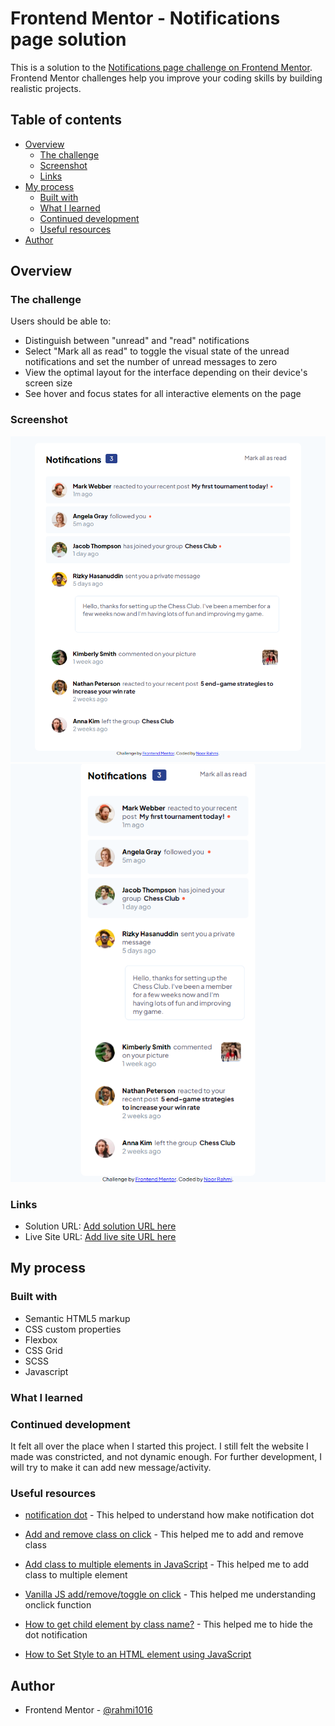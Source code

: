 # Frontend Mentor - Notifications page solution

This is a solution to the [Notifications page challenge on Frontend Mentor](https://www.frontendmentor.io/challenges/notifications-page-DqK5QAmKbC). Frontend Mentor challenges help you improve your coding skills by building realistic projects.

## Table of contents

- [Overview](#overview)
  - [The challenge](#the-challenge)
  - [Screenshot](#screenshot)
  - [Links](#links)
- [My process](#my-process)
  - [Built with](#built-with)
  - [What I learned](#what-i-learned)
  - [Continued development](#continued-development)
  - [Useful resources](#useful-resources)
- [Author](#author)

## Overview

### The challenge

Users should be able to:

- Distinguish between "unread" and "read" notifications
- Select "Mark all as read" to toggle the visual state of the unread notifications and set the number of unread messages to zero
- View the optimal layout for the interface depending on their device's screen size
- See hover and focus states for all interactive elements on the page

### Screenshot

![desktop](./image/desktop.png)
![mobile](./image/mobile.png)

### Links

- Solution URL: [Add solution URL here](https://your-solution-url.com)
- Live Site URL: [Add live site URL here](https://your-live-site-url.com)

## My process

### Built with

- Semantic HTML5 markup
- CSS custom properties
- Flexbox
- CSS Grid
- SCSS
- Javascript

### What I learned

### Continued development

It felt all over the place when I started this project. I still felt the website I made was constricted, and not dynamic enough. For further development, I will try to make it can add new message/activity.

### Useful resources

- [notification dot](https://codepen.io/armujahid/pen/zQwLJd) - This helped to understand how make notification dot

- [Add and remove class on click](https://stackoverflow.com/questions/7077673/add-and-remove-class-on-click) - This helped me to add and remove class

- [Add class to multiple elements in JavaScript](https://javascriptf1.com/snippet/add-class-to-multiple-elements-in-javascript) - This helped me to add class to multiple element

- [Vanilla JS add/remove/toggle on click](https://codepen.io/8eni/pen/MaGVrq?editors=1010) - This helped me understanding onclick function

- [How to get child element by class name?](https://stackoverflow.com/questions/12166753/how-to-get-child-element-by-class-name) - This helped me to hide the dot notification

- [How to Set Style to an HTML element using JavaScript](https://www.tabnine.com/academy/javascript/how-to-set-style-to-an-html-element-using-javascript/)

## Author

- Frontend Mentor - [@rahmi1016](https://www.frontendmentor.io/profile/rahmi1016)
